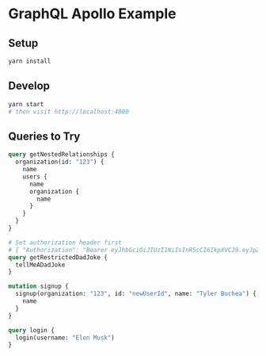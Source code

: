 # GraphQL Apollo Example

## Setup

```bash
yarn install
```

## Develop

```bash
yarn start
# then visit http://localhost:4000
```

## Queries to Try

```graphql
query getNestedRelationships {
  organization(id: "123") {
    name
    users {
      name
      organization {
        name
      }
    }
  }
}

# Set authorization header first
# { "Authorization": "Bearer eyJhbGciOiJIUzI1NiIsInR5cCI6IkpXVCJ9.eyJpZCI6ImFiYyIsImlhdCI6MTUzMjQ1NDE4MH0.U2IXOLpKqcPLCtzIasl_U8cK_I5tDMAW_CPN5szzhwA" }
query getRestrictedDadJoke {
  tellMeADadJoke
}

mutation signup {
  signup(organization: "123", id: "newUserId", name: "Tyler Buchea") {
    name
  }
}

query login {
  login(username: "Elon Musk")
}
```

